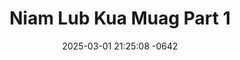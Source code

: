 ---
layout: movie-video-data
date: 2025-03-01 21:25:08 -0642
categories: movie

# Site Attributes
title: "Niam Lub Kua Muag Part 1"
permalink: "/movie/Niam_Lub_Kua_Muag_Part_1"

# Movie Attributes
synopsis: "'Zai Dab neeg 'Niam Lub Kua Muag' yog hais txog niam tau nyab los, nyab tsis hlub niam vim yog tub ua tsis taus txiv. Yuav noj nceb yuav tsum taug cav yuav xav tau zoo neej yuav tsum xaiv neej xaiv tsav. Yog niam tau zoo nyab niam nyob tshav ntuj nrig. Yog niam tau phem nyab niam lub kua muag si."
producer: "KEYSTAR Production"
director: ""
writer: ""
video_link: "https://youtu.be/Lk_jy2gqPIk?si=wKxcHkXDM_k2SAMD"
genre: "Drama"
year: "2005"
release_type: "VHS"
storage: "Private"
thumbnail: "/assets/images/movie_thumbnails/Niam Lub Kua Muag Part 1.jpg"
publishing_company: "KEYSTAR Production"

# Sequels + Parts
base_movie: "Niam Lub Kua Muag Part 1"
total_parts: 2
sequel: "Niam Lub Kua Muag Part 2"

# Movie Cast
cast:
- name: "Tsav Npis Thoj"
- name: "Mos Vaj"
- name: "Rwm Yaj"
- name: "Pov Thoj"
- name: "Maiv Yaj Muas"
- name: "Niam Txhiaj"
- name: "Mas Hawj"
---